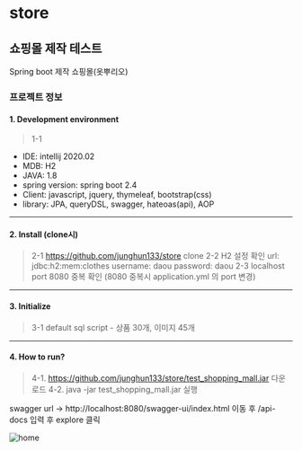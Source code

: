 # store

## 쇼핑몰 제작 테스트
Spring boot 제작 쇼핑몰(옷뿌리오)

### 프로젝트 정보
  #### 1. Development environment
  > 1-1 
  * IDE: intellij 2020.02
  * MDB: H2
  * JAVA: 1.8
  * spring version: spring boot 2.4 
  * Client: javascript, jquery, thymeleaf, bootstrap(css)
  * library: 
        JPA, queryDSL, swagger, hateoas(api), AOP

****

  #### 2. Install (clone시)
  >   2-1 https://github.com/junghun133/store clone 
  >   2-2 H2 설정 확인 
           url: jdbc:h2:mem:clothes
           username: daou
           password: daou
  >    2-3 localhost port 8080 중복 확인 (8080 중복시 application.yml 의 port 변경)
****
  #### 3. Initialize
  >   3-1 default sql script
      - 상품 30개, 이미지 45개

****
  
  #### 4. How to run?
  >4-1. https://github.com/junghun133/store/test_shopping_mall.jar 다운로드
  >4-2. java -jar test_shopping_mall.jar 실행

  swagger url -> http://localhost:8080/swagger-ui/index.html 이동 후 /api-docs 입력 후 explore 클릭
  
  ![home](https://user-images.githubusercontent.com/13414116/102690874-cd57dd00-424b-11eb-99ab-e886f4e29654.png)

